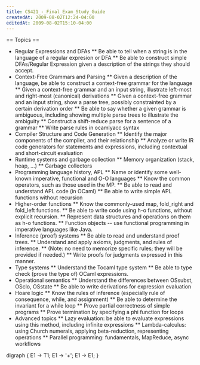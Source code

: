 ```yaml
---
title: CS421_-_Final_Exam_Study_Guide
createdAt: 2009-08-02T12:24-04:00
editedAt: 2009-08-02T15:10-04:00
---
```


== Topics ==
* Regular Expressions and DFAs
** Be able to tell when a string is in the language of a regular expresion or DFA
** Be able to construct simple DFAs/Regular Expression given a description of the strings they should accept. 
* Context-Free Grammars and Parsing
** Given a description of the language, be able to construct a context-free grammar for the language
** Given a context-free grammar and an input string, illustrate left-most and right-most (canonical) derivations
** Given a context-free grammar and an input string, show a parse tree, possibly constrainted by a certain derivation order
** Be able to say whether a given grammar is ambiguous, including showing multiple parse trees to illustrate the ambiguity
** Construct a shift-reduce parse for a sentence of a grammar
** Write parse rules in ocamlyacc syntax 
* Compiler Structure and Code Generation
** Identify the major components of the compiler, and their relationship
** Analyze or write IR code generators for statements and expressions, including contextual and short-circuit evaluation 
* Runtime systems and garbage collection
** Memory organization (stack, heap, ...)
** Garbage collectors 
* Programming language history, APL
** Name or identify some well-known imperative, functional and O-O languages
** Know the common operators, such as those used in the MP.
** Be able to read and understand APL code (in OCaml)
** Be able to write simple APL functions without recursion 
* Higher-order functions
** Know the commonly-used map, fold_right and fold_left functions.
** Be able to write code using h-o functions, without explicit recursion.
** Represent data structures and operations on them as h-o functions.
** Function objects -- use functional programming in imperative languages like Java. 
* Inference (proof) systems
** Be able to read and understand proof trees.
** Understand and apply axioms, judgments, and rules of inference.
** (Note: no need to memorize specific rules; they will be provided if needed.)
** Write proofs for judgments expressed in this manner. 
* Type systems
** Understand the Tocaml type system
** Be able to type check (prove the type of) OCaml expressions. 
* Operational semantics
** Understand the differences between OSsubst, OSclo, OSstate
** Be able to write derivations for expression evaluation 
* Hoare logic
** Know the rules of inference (especially rule of consequence, while, and assignment)
** Be able to determine the invariant for a while loop
** Prove partial correctness of simple programs
** Prove termination by specifying a phi function for loops 
* Advanced topics
** Lazy evaluation: be able to evaluate expressions using this method, including infinite expressions
** Lambda-calculus: using Church numerals, applying beta-reduction, representing operations
** Parallel programming: fundamentals, MapReduce, async workflows

<graph>
digraph {
  E1 -> T1;
  E1 -> '+';
  E1 -> E1;
}
</graph>

